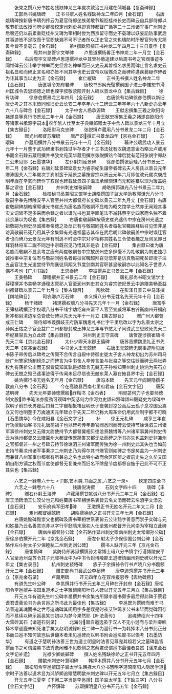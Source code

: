 <!-- { "loadSidebar": true } -->
　　张柬之撰八分书姓名残缺神龙三年嵗次敦洽三月建在蒲城县【复斋碑録】
　　工部尚书姚璹碑
　　正书书撰人姓名残缺神龙二年四月【金石録】
　　右唐姚璹碑按新唐书璹列传云为夏官侍郎坐族弟敬节叛贬桂州长史而碑云自兵部侍郎以敬节犯法改授司府少卿检校定州刺史寻即真转都督广循等二十三州诸军事广州刺史后替还仍以前累重贬桂州又璹为宰相时尝为西京留守而史不载璹以妖妄謟防事武后其事迹皆不足取而于官职缺漏不可不记者所以正史官之失也璹防时所歴官列传尤简畧今皆不复载云【金石録】
　　弟撰欧阳植正书神龙二年四月二十三日景申【复斋碑録】
　　周并州总管宇文举碑
　　卢思道撰杨畧正书神龙二年十月立【金石録】
　　右后周宇文举碑卢思道撰神龙中其曽孙敞追建以后周书考之官阀事迹多同惟碑云公讳举字神举而史但言名神举而已又史云其曽祖名求男而碑止言名求史云祖名显和而碑止言名和亦皆不同其卒也史云宣帝以宿憾杀之而碑称遘疾薨疑作碑者为讳其事当以史为正【金石録】
　　崔仁縦碑
　　正书无书撰人姓名神龙二年【金石録】
　　唐匡城令郑府君碑
　　唐校书郎呉光璧撰前国子进士李惟恕书滑州匡城令去思颂徳之碑也諲字叔敬荥阳开封人碑以景龙中立【集古録目】
　　徐有功碑
　　徐彦伯撰景龙三年四月【金石録】
　　右唐徐有功碑徐彦伯撰以新旧唐史考之其本末皆同惟旧史云长安二年卒年六十二碑云三年卒年六十八新史亦云年六十八与碑合【金石録】
　　太子中舍人杨承源碑
　　王献忠撰集王羲之欧阳询褚遂良等真行书景龙二年十月【金石録】
　　唐王献忠撰集王羲之褚遂良欧阳询等诸家书承源字嗣本农华隂人仕至太子典饍郎赠太子中舍人碑以景龙三年十月立【集古録目】
　　洛阳尉马克忠碑
　　张説撰卢蔵用八分书景龙二年二月【金石録】
　　赠光州都督苏瓘碑
　　唐严识撰正书景龙四年【京兆金石録】
　　苏瓌碑
　　卢蔵用撰并八分书景云元年十一月【金石録】
　　蘓许公瓌武功人景云元年十一月塟于武功碑隶书剥蚀过半存者才十三书法犹有汉魏遗意金石略云卢蔵用书而金石録云蔵用撰并书攷文苑英华蔵用撰序张説撰铭今碑后犹有范阳张説字郑赵二公未见耶【石墨镌华】
　　左仆射刘延景碑
　　徐彦伯撰张庭珪八分书景云二年二月【金石録】右唐刘延景碑延景女为睿宗妃生譲帝者碑云夫人房氏以景云元年赠沛国夫人二年嵗次丁亥附窆于延景之墓按睿宗以景云元年六月即位改元嵗次庚戌明年嵗在辛亥而碑作丁亥误也碑载延景四子温玉承顔璵琪而元和姓纂以璵为瑗盖姓纂之谬也【金石録】
　　并州刺史崔敬嗣碑
　　胡皓撰郭谦光八分书景云二年九月【金石録】
　　检校秘书丞兼昭文馆学士胡皓撰国子监太学助教郭谦光八分书敬嗣字奉先博陵安平人官至并州大都督府长史碑以景云二年九月立【金石録】右唐崔敬嗣碑胡皓撰郭谦光书崔氏为唐名族而敬嗣不显皓为昭文馆学士然亦无闻观其事实文词皆不足多采而余録之者以谦光书也其字画笔法不减韩蔡李史四家而名独不着此余屡以为叹也【集古録】
　　右唐崔敬嗣碑按唐史崔光逺传中宗在房州光逺之祖敬嗣为刺史尽诚推奉帝徳之及反正有与敬嗣同姓名者每拟官輙超拜后召见悟非是访真敬嗣已死乃用其子余集録有光逺祖墓志其卒在武后朝此碑敬嗣盖中宗时误迁官者也而碑乃云景龙元年有制追不时至中宗对宰相称其姓名三令使者趣之及谒见即日拜羽林将军二説不同岂中宗既召见乃悟其非是欤【金石録】
　　集古録曰崔为唐名族而敬嗣不显余考之唐有两崔敬嗣昔中宗放房州吏多肆慢不为礼敬嗣为刺史独尽诚推奉中宗复位有与敬嗣同姓名者每拟官輙超拜召见悟非是访真敬嗣死矣即授子注五品官注生光逺尝持节荆襄徙凤翔又节度剑南其官职甚显敬嗣亦以此知名于世昔人偶不考也【广川书跋】
　　王思泰碑
　　李振撰并正书景云二年【金石録】
　　王美畅碑
　　薛稷撰并正书景云二年【金石録】
　　唐礼部尚书昭文馆学士薛稷撰并书美畅字通理太原祁人官至润州刺史其女为睿宗徳妃景云中追赠美畅至益州都督碑以景云二年七月立【集古録目】
　　陶狄碑
　　在彭泽县景云中马泽撰【舆地碑目】
　　司农卿卢万石碑
　　李义撰八分书无姓名先天元年十月【金石録】
　　杨干绪碑
　　褚琇撰权瓖八分书先天元年十一月【金石録】
　　唐富乎王簿褚琇撰正字权瓌八分书干绪字幼绍雍州富平人官至宣威将军右钤衞幽州开福府折冲都尉清边军总管致仕碑以先天元年十一月立【集古録目】
　　赠广州大都督成王仁碑
　　唐侍郎岑羲撰岐王府防军魏思礼书仁字千里后改以字为名唐太宗之孙呉王恪之子官至益广二州都督封成王神龙三年与节愍太子同诛武三思败死先天二年妃慕容氏为立此碑【集古録目】
　　洪州刺史王守真碑
　　唐贺遂涉撰崔璹书先天二年【京兆金石録】
　　太仆少卿天水郡王僖碑
　　唐苏晋撰魏思礼正书先天二年【京兆金石録】
　　中书舍人王无兢碑
　　右唐王无兢碑无兢事迹附见唐书陈子昻传后以碑考之传颇不合传言自殿中侍御史徙太子舍人神龙初出为苏州司马贬广州讐家矫制榜杀之而碑言为中书舍人卒传言坐与张易之等交往贬而碑云两张弄权九有荡析公出而无愠皆莫知其孰是据碑言无兢无子孙权知莱州刺史姚汭为买石立碑去无兢之殁已逺事迹得于传闻未足尽信也无兢东莱人墓在掖县界中云【金石録】
　　姚汭撰行书无姓名无年月【金石録】
　　唐冯本碑
　　先天元年阎朝隐撰子敦直八分书【金石表】
　　今在高陵县西南七里府君庙【金石文字记】
　　唐契苾明碑
　　先天元年娄师徳撰殷祚楷书【金石表】
　　明契苾何力子也娄师徳制文殷祚书笔法亦瘦劲可观碑中契苾何力作河力史諡曰烈碑諡曰毅疑史为误碑中叙明子前曰长男嵸后曰耸二字自相抵牾且明长子嵸袭封凉公而后云孤子息凉国公嵩立又何也明塟于万嵗通天元年碑立于先天二年仍称大周革命仍用武后制字都不可晓【石墨镌华】今在咸阳县【金石文字记】
　　补
　　徐王元礼碑
　　咸亨三年崔行功撰赵仙客书元礼唐髙祖子也以碑考传年夀官阀悉同而碑云使持节徐谯泗三州诸军事徐州刺史又云赠太尉使持节大都督冀相贝徳沧景魏博等八州诸军事冀州刺史传云为徐州都督又云赠冀州大都督传既简畧又都无法而碑之所书亦失也盖刺史非兼州之官都督非一州之号碑云持节徐谯泗三州诸军而传独为徐一州刺史此其失也当如前史持节秦凉州诸军事秦凉二州刺史乃为得尔其书赠官则如碑之书是矣盖为一州刺史而兼督八州军事尔都者有所兼总之名也此特小故而余区区辨之者前史失之久矣又国朝自削方镇之权而节度使都督无复兼州而旧名不除是节度都督自施于己此不可不正其失也【集古録】

　　六艺之一録卷六十七
<子部,艺术类,书画之属,六艺之一录>
　　钦定四库全书
　　六艺之一録卷六十八　　　　钱唐倪涛撰
　　石刻文字四十四
　　唐碑【丰碑】
　　赠右仆射王洎碑
　　卢藏用撰甘献诚八分书开元二年二月【金石録】右唐王洎碑洎王仁皎父也元和姓纂唐书宰相世系表皆云名文洎而碑云名洎字文洎云【金石录】
　　安乐府典军田孝碑
　　王澂撰正书无姓名开元二年又二月【金石録】
　　嶲州都督姚懿碑
　　胡皓撰徐峤之正书开元三年七月【金石録】
　　右唐姚懿碑懿崇父也据碑及唐书宰相世系表皆云公讳懿字善意而崇子奕碑与元和姓纂乃云名善意岂非以字行乎懿隋末唐初人仕至嶲州都督开元间崇为宰相立此碑【金石録】
　　唐幽州都督孙公碑【金石略作延州刺史赠幽州刺史太常卿孙公碑】唐徐彦伯撰开元二年【京兆金石録】
　　唐左仆射太子少保徐国公刘公碑【金石略作左仆射太子少保睦杭二州刺史刘公碑】
　　撰书人缺开元三年【京兆金石録】
　　唐崔慎碑
　　紫防侍郎苏颋撰慎孙太常博士瑨八分书慎字行谨博陵安平人官至沧州湖苏令其子元暐神龙中为中书令封博陵郡王追赠慎幽州刺史碑以开元三年立【集古录目】
　　杭州刺史裴惓碑
　　族子子余撰孙令行书卢晓八分书题额开元三年【金石録】
　　赠吏部尚书襄武公李秘碑
　　唐李逈秀撰并书开元三年立【京兆金石录】
　　卢藏用碑
　　开元四年立在容州报恩寺【舆地碑目】
　　有道先生叶公碑
　　李邕撰并行书开元五年三月碑在开封府【金石録】唐松阳令李邕撰并书国重道术之士字雅鎭南阳叶县人碑以开元五年三月立【集古録目】
　　开元五年有道先生叶公碑李邕撰并书余集古所録李邕书颇多最后得此碑于蔡君谟君谟善论书为余言邕之所书此为最佳也【集古録】
　　李邕既为撰碑而难于书法善追其魂而书之世号追魂碑其间用字多差误是时夜艾钟鸣李公书未毕而觉碑因存而不易续以碑示邕邕笑曰初以为梦今果然耶【叶法善传】
　　追魂碑绍兴十四年大雷碎其石【诸道石刻录】
　　北海分固自遒逸虽于汉人不无小逊而与梁升卿韩择木辈逐鹿未知死谁手矣又赵明诚録叶氏二碑一为邕行书一为韩择木八分书此正分书而曰邕不知何故岂后世翻本者未见邕碑而以韩书附会邕名耶书以俟考【石墨防华】
　　有道之子慧明孙法善三世为道士明皇时法善见尊宠其祖若父之墓碑邕皆撰而书之可谓滥矣书法秀逸闲雅不见欹侧之态蔡君谟谓邕书最佳者良然【潘来金石文字记补遗】
　　光禄少卿姚彛碑
　　撰人姓名残缺徐峤之正书开元五年四月【金石録】
　　赠歙州刺史叶慧明碑
　　韩择木撰并八分书开元五年七月【金石録】
　　唐松阳令李邕撰国子监太学生韩择木八分书慧明字道昭南阳人隠居学道宗时子法善以道术显为鸿胪卿追赠慧明歙州刺史碑以开元五年七月立【集古録目】
　　开元五年江夏李【下阙二字当是李邕撰】国子监太学生【下缺三字】八分书【金石文字记】
　　卢怀慎碑
　　苏颋撰明皇八分书开元五年【金石録】
